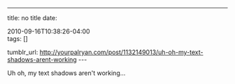 ---
title: no title
date:

 2010-09-16T10:38:26-04:00  
tags:  []

tumblr_url:
http://yourpalryan.com/post/1132149013/uh-oh-my-text-shadows-arent-working
\-\--

Uh oh, my text shadows aren't working...
